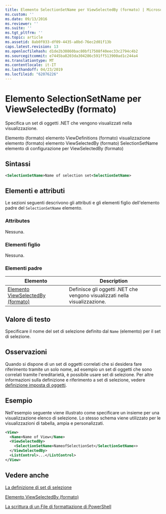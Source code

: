```yaml
---
title: Elemento SelectionSetName per ViewSelectedBy (formato) | Microsoft Docs
ms.custom: ''
ms.date: 09/13/2016
ms.reviewer: ''
ms.suite: ''
ms.tgt_pltfrm: ''
ms.topic: article
ms.assetid: 8ab0f033-df09-4435-a8bd-76ec2d01f13b
caps.latest.revision: 13
ms.openlocfilehash: d1de2b30860bac80bf17508f40eec33c2794c4b2
ms.sourcegitcommit: e7445ba8203da304286c591ff513900ad1c244a4
ms.translationtype: MT
ms.contentlocale: it-IT
ms.lasthandoff: 04/23/2019
ms.locfileid: "62076226"
---
```

# <a name="selectionsetname-element-for-viewselectedby-format"></a>Elemento SelectionSetName per ViewSelectedBy (formato)

Specifica un set di oggetti .NET che vengono visualizzati nella visualizzazione.

Elemento (formato) elemento ViewDefinitions (formato) visualizzazione elemento (formato) elemento ViewSelectedBy (formato) SelectionSetName elemento di configurazione per ViewSelectedBy (formato)

## <a name="syntax"></a>Sintassi

```xml
<SelectionSetName>Name of selection set<SelectionSetName>
```

## <a name="attributes-and-elements"></a>Elementi e attributi

Le sezioni seguenti descrivono gli attributi e gli elementi figlio dell'elemento padre del `SelectionSetName` elemento.

### <a name="attributes"></a>Attributes

Nessuna.

### <a name="child-elements"></a>Elementi figlio

Nessuna.

### <a name="parent-elements"></a>Elementi padre

|Elemento|Description|
|-------------|-----------------|
|[Elemento ViewSelectedBy (formato)](./viewselectedby-element-format.md)|Definisce gli oggetti .NET che vengono visualizzati nella visualizzazione.|

## <a name="text-value"></a>Valore di testo

Specificare il nome del set di selezione definito dal `Name` (elemento) per il set di selezione.

## <a name="remarks"></a>Osservazioni

Quando si dispone di un set di oggetti correlati che si desidera fare riferimento tramite un solo nome, ad esempio un set di oggetti che sono correlati tramite l'ereditarietà, è possibile usare set di selezione. Per altre informazioni sulla definizione e riferimento a set di selezione, vedere [definizione imposta di oggetti](./defining-selection-sets.md).

## <a name="example"></a>Esempio

Nell'esempio seguente viene illustrato come specificare un insieme per una visualizzazione elenco di selezione. Lo stesso schema viene utilizzato per le visualizzazioni di tabella, ampia e personalizzati.

```xml
<View>
  <Name>Name of View</Name>
  <ViewSelectedBy>
    <SelectionSetName>NameofSelectionSet</SelectionSetName>>
  </ViewSelectedBy>
  <ListControl>...</ListControl>
</View>
```

## <a name="see-also"></a>Vedere anche

[La definizione di set di selezione](./defining-selection-sets.md)

[Elemento ViewSelectedBy (formato)](./viewselectedby-element-format.md)

[La scrittura di un File di formattazione di PowerShell](./writing-a-powershell-formatting-file.md)

